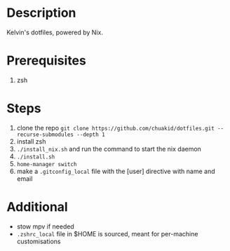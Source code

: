 # Description
Kelvin's dotfiles, powered by Nix.

# Prerequisites
1. zsh

# Steps
1. clone the repo `git clone https://github.com/chuakid/dotfiles.git --recurse-submodules --depth 1`
2. install zsh
3. `./install_nix.sh` and run the command to start the nix daemon
4. `./install.sh`
5. `home-manager switch`
6. make a `.gitconfig_local` file with the [user] directive with name and email

# Additional
- stow mpv if needed
- `.zshrc_local` file in $HOME is sourced, meant for per-machine customisations

